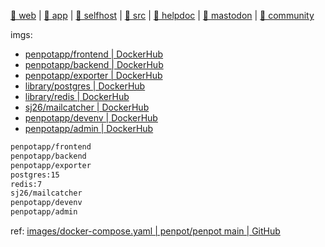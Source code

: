 
[🥗 web]: https://penpot.app
[🍄 app]: https://design.penpot.app

[🥒 selfhost]: https://penpot.app/self-host
[🍓 helpdoc]: https://help.penpot.app

[src/gh]: https://github.com/penpot/penpot.git
[docs.src/gh]: https://github.com/penpot/penpot-docs.git

[🥥 community]: https://community.penpot.app
[🥝 mastodon]: https://fosstodon.org/@penpot

[🥗 web] | [🍄 app] | [🥒 selfhost] |
 [🍥 src][src/gh] | [🍓 helpdoc] |
 [🥝 mastodon] | [🥥 community]

imgs: 

[penpotapp/frontend | DockerHub]: https://hub.docker.com/r/penpotapp/frontend
[penpotapp/backend | DockerHub]: https://hub.docker.com/r/penpotapp/backend
[penpotapp/exporter | DockerHub]: https://hub.docker.com/r/penpotapp/exporter
[penpotapp/devenv | DockerHub]: https://hub.docker.com/r/penpotapp/devenv
[penpotapp/admin | DockerHub]: https://hub.docker.com/r/penpotapp/admin
[library/postgres | DockerHub]: https://hub.docker.com/_/postgres
[library/redis | DockerHub]: https://hub.docker.com/_/redis
[sj26/mailcatcher | DockerHub]: https://hub.docker.com/r/sj26/mailcatcher

- [penpotapp/frontend | DockerHub]
- [penpotapp/backend | DockerHub]
- [penpotapp/exporter | DockerHub]
- [library/postgres | DockerHub]
- [library/redis | DockerHub]
- [sj26/mailcatcher | DockerHub]
- [penpotapp/devenv | DockerHub]
- [penpotapp/admin | DockerHub]

~~~ sh
penpotapp/frontend
penpotapp/backend
penpotapp/exporter
postgres:15
redis:7
sj26/mailcatcher
penpotapp/devenv
penpotapp/admin
~~~

[compose.main/blob]: https://github.com/penpot/penpot/blob/main/docker/images/docker-compose.yaml

ref: [images/docker-compose.yaml | penpot/penpot main | GitHub][compose.main/blob]

